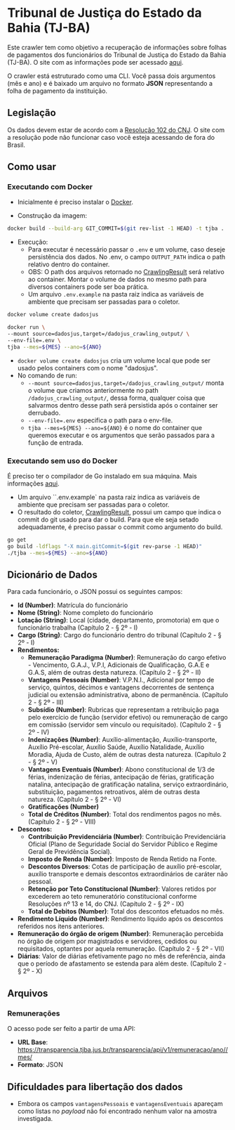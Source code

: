 # Tribunal de Justiça do Estado da Bahia (TJ-BA)

Este crawler tem como objetivo a recuperação de informações sobre folhas de pagamentos
dos funcionários do Tribunal de Justiça do Estado da Bahia (TJ-BA). O site com as informações
pode ser acessado [aqui](https://transparencia.tjba.jus.br/transparencia/home#).

O crawler está estruturado como uma CLI. Você passa dois argumentos (mês e ano) e é baixado um
arquivo no formato **JSON** representando a folha de pagamento da instituição.

## Legislação

Os dados devem estar de acordo com a [Resolução 102 do CNJ](https://atos.cnj.jus.br/atos/detalhar/69).
O site com a resolução pode não funcionar caso você esteja acessando de fora do Brasil.

## Como usar

### Executando com Docker

- Inicialmente é preciso instalar o [Docker](https://docs.docker.com/install/). 

- Construção da imagem:

```sh
docker build --build-arg GIT_COMMIT=$(git rev-list -1 HEAD) -t tjba .
```

- Execução:
	- Para executar é necessário passar o `.env` e um volume, caso deseje persistência dos dados.
	No .env, o campo `OUTPUT_PATH` indica o path relativo dentro do container. 
	- OBS: O path dos arquivos retornado no [CrawlingResult](https://github.com/dadosjusbr/storage/blob/master/agency.go)
	será relativo ao container. Montar o volume de dados no mesmo path para diversos containers pode ser boa prática.
	- Um arquivo `.env.example` na pasta raiz indica as variáveis de ambiente que precisam ser passadas para o coletor.


```sh
docker volume create dadosjus

docker run \
--mount source=dadosjus,target=/dadojus_crawling_output/ \
--env-file=.env \
tjba --mes=${MES} --ano=${ANO}
```

- `docker volume create dadosjus` cria um volume local que pode ser usado pelos containers com o nome "dadosjus".
- No comando de run:
	- `--mount source=dadosjus,target=/dadojus_crawling_output/` monta o volume que criamos anteriormente
	no path `/dadojus_crawling_output/`, dessa forma, qualquer coisa que salvarmos dentro desse path será persistida
	após o container ser derrubado.
	- `--env-file=.env` especifica o path para o env-file.
	- `tjba --mes=${MES} --ano=${ANO}` é o nome do container que queremos executar e os argumentos que serão
	passados para a função de entrada.
  
### Executando sem uso do Docker

É preciso ter o compilador de Go instalado em sua máquina. Mais informações [aqui](https://golang.org/dl/).

- Um arquivo ``.env.example` na pasta raiz indica as variáveis de ambiente que precisam ser passadas para o coletor.
- O resultado do coletor, [CrawlingResult](https://github.com/dadosjusbr/storage/blob/master/agency.go), possui um
campo que indica o commit do git usado para dar o build. Para que ele seja setado adequadamente, é preciso passar o
commit como argumento do build.

```sh
go get
go build -ldflags "-X main.gitCommit=$(git rev-parse -1 HEAD)"
./tjba --mes=${MES} --ano=${ANO}
```

## Dicionário de Dados

Para cada funcionário, o JSON possui os seguintes campos:

- **Id (Number)**: Matrícula do funcionário
- **Nome (String)**: Nome completo do funcionário
- **Lotação (String)**: Local (cidade, departamento, promotoria) em que o funcionário trabalha (Capítulo 2 - § 2º - I)
- **Cargo (String)**: Cargo do funcionário dentro do tribunal (Capítulo 2 - § 2º - I)
- **Rendimentos:**
	- **Remuneração Paradigma (Number)**: Remuneração do cargo efetivo - Vencimento, G.A.J., V.P.I, Adicionais de Qualificação, G.A.E e G.A.S, além de outras desta natureza. (Capítulo 2 - § 2º - II)
	- **Vantagens Pessoais (Number)**: V.P.N.I., Adicional por tempo de serviço, quintos, décimos e vantagens decorrentes de sentença judicial ou extensão administrativa, abono de permanência. (Capítulo 2 - § 2º - III)
	- **Subsídio (Number)**: Rubricas que representam a retribuição paga pelo exercício de função (servidor efetivo) ou remuneração de cargo em comissão (servidor sem vínculo ou requisitado). (Capítulo 2 - § 2º - IV)
	- **Indenizações (Number)**: Auxílio-alimentação, Auxílio-transporte, Auxílio Pré-escolar, Auxílio Saúde, Auxílio Natalidade, Auxílio Moradia, Ajuda de Custo, além de outras desta natureza. (Capítulo 2 - § 2º - V)
	- **Vantagens Eventuais (Number)**: Abono constitucional de 1/3 de férias, indenização de férias, antecipação de férias, gratificação natalina, antecipação de gratificação natalina, serviço extraordinário, substituição, pagamentos retroativos, além de outras desta natureza. (Capítulo 2 - § 2º - VI)
	- **Gratificações (Number)**
	- **Total de Créditos (Number)**: Total dos rendimentos pagos no mês. (Capítulo 2 - § 2º - VIII)
- **Descontos:**
	- **Contribuição Previdenciária (Number)**: Contribuição Previdenciária Oficial (Plano de Seguridade Social do Servidor Público e Regime Geral de Previdência Social).
	- **Imposto de Renda (Number)**: Imposto de Renda Retido na Fonte.
	- **Descontos Diversos**: Cotas de participação de auxílio pré-escolar, auxílio transporte e demais descontos extraordinários de caráter não pessoal.
	- **Retenção por Teto Constitucional (Number)**: Valores retidos por excederem ao teto remuneratório constitucional conforme Resoluções nº 13 e 14, do CNJ. (Capítulo 2 - § 2º - IX)
	- **Total de Debitos (Number)**:  Total dos descontos efetuados no mês.
- **Rendimento Líquido (Number)**: Rendimento líquido após os descontos referidos nos itens anteriores.
- **Remuneração do órgão de origem (Number)**: Remuneração percebida no órgão de origem por magistrados e servidores, cedidos ou requisitados, optantes por aquela remuneração. (Capítulo 2 - § 2º - VII)
- **Diárias**:  Valor de diárias efetivamente pago no mês de referência, ainda que o período de afastamento se estenda para além deste. (Capítulo 2 - § 2º - X)

## Arquivos
  
### Remunerações

O acesso pode ser feito a partir de uma API:

- **URL Base**: [https://transparencia.tjba.jus.br/transparencia/api/v1/remuneracao/ano/<ano>/mes/<mes>](https://transparencia.tjba.jus.br/transparencia/api/v1/remuneracao/ano/2020/mes/1)
- **Formato**: JSON

## Dificuldades para libertação dos dados

* Embora os campos `vantagensPessoais` e `vantagensEventuais` apareçam como listas no _payload_
não foi encontrado nenhum valor na amostra investigada.
